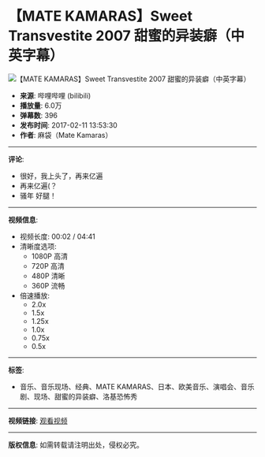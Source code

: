 # 【MATE KAMARAS】Sweet Transvestite 2007 甜蜜的异装癖（中英字幕）

![【MATE KAMARAS】Sweet Transvestite 2007 甜蜜的异装癖（中英字幕）](//i2.hdslb.com/bfs/archive/50eeb6e4b7a5d70aaf653d406d918f2ecb97b4c2.jpg@518w_290h_1c_!web-video-share-cover.webp)

- **来源**: 哔哩哔哩 (bilibili)
- **播放量**: 6.0万
- **弹幕数**: 396
- **发布时间**: 2017-02-11 13:53:30
- **作者**: 麻袋（Mate Kamaras）

---

**评论**:
- 很好，我上头了，再来亿遍
- 再来亿遍(？
- 骚年 好腿！

---

**视频信息**:
- 视频长度: 00:02 / 04:41
- 清晰度选项:
  - 1080P 高清
  - 720P 高清
  - 480P 清晰
  - 360P 流畅
- 倍速播放: 
  - 2.0x
  - 1.5x
  - 1.25x
  - 1.0x
  - 0.75x
  - 0.5x

---

**标签**:
- 音乐、音乐现场、经典、MATE KAMARAS、日本、欧美音乐、演唱会、音乐剧、现场、甜蜜的异装癖、洛基恐怖秀

---

**视频链接**: [观看视频](https://www.bilibili.com/video/BV1wu411a7NM)

---

**版权信息**:
如需转载请注明出处，侵权必究。
<!-- tcd_original_link https://www.bilibili.com/video/BV17x41127b5/ -->
